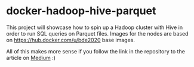 # docker-hadoop-hive-parquet

This project will showcase how to spin up a Hadoop cluster with Hive in order to run SQL queries on Parquet files. Images for the nodes are based on https://hub.docker.com/u/bde2020 base images.

All of this makes more sense if you follow the link in the repository to the article on [Medium](https://towardsdatascience.com/making-big-moves-in-big-data-with-hadoop-hive-parquet-hue-and-docker-320a52ca175) :)
